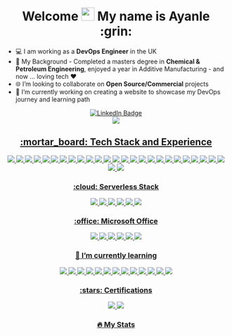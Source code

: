 
<div align="center">
<h1>
  Welcome <img src="https://media.giphy.com/media/hvRJCLFzcasrR4ia7z/giphy.gif" width="30px"/> My name is Ayanle :grin:
  
</h1>
  </div>

- 💻 I am working as a **DevOps Engineer** in the UK
- :rocket: My Background - Completed a masters degree in **Chemical & Petroleum Engineering**, enjoyed a year in Additive Manufacturing - and now ... loving tech ❤️
- :globe_with_meridians: I’m looking to collaborate on **Open Source/Commercial** projects
- 🔭 I’m currently working on creating a website to showcase my DevOps journey and learning path 
<div align="center">
<div id="badges">
<a href="https://www.linkedin.com/in/ayanle-salad-1248191b6/">
<img src="https://img.shields.io/badge/LinkedIn-blue?logo=linkedin&logoColor=white" alt="LinkedIn Badge"/>
</div>

<div align="center">
<div id="badges">
<a href="https://github.com/ASalad42?tab=repositories">
<img src="https://img.shields.io/badge/Portfolio-%23000000.svg?style=plastic&logo=firefox&logoColor=#FF7139 "/>
  </div>

<div align="center">
    <h2>
:mortar_board: Tech Stack and Experience 
           </h2>
      <img src="https://img.shields.io/badge/Amazon_AWS-232F3E?style=plastic&logo=amazon-aws&logoColor=white"/>
      <img src="https://img.shields.io/badge/kubernetes-%23326ce5.svg?style=plastic&logo=kubernetes&logoColor=white  "/>
      <img src="https://img.shields.io/badge/ansible-%231A1918.svg?style=plastic&logo=ansible&logoColor=white "/>
      <img src="https://img.shields.io/badge/docker-%230db7ed.svg?style=plastic&logo=docker&logoColor=white "/>
      <img src="https://img.shields.io/badge/terraform-%235835CC.svg?style=plastic&logo=terraform&logoColor=white"/>
      <img src="https://img.shields.io/badge/CICD_Pipe_Lines-blue?logo=&logoColor=white&style=plastic"/>
      <img src="https://img.shields.io/badge/Jenkins-D24939?style=plastic&logo=Jenkins&logoColor=white "/>
      <img src="https://img.shields.io/badge/travis_CI-3EAAAF?style=plastic&logo=travisci&logoColor=white"/>
      <img src="https://img.shields.io/badge/Python-FFD43B?style=plastic&logo=python&logoColor=blue "/>
      <img src="https://img.shields.io/badge/GIT-E44C30?style=plastic&logo=git&logoColor=white "/>
      <img src="https://img.shields.io/badge/GitHub-100000?style=plastic&logo=github&logoColor=white"/>
      <img src="https://img.shields.io/badge/GitHub_Actions-2088FF?style=plastic&logo=github-actions&logoColor=white "/>
      <img src="https://img.shields.io/badge/Agile-blue?logo=&logoColor=white&style=plastic"/>
      <img src="https://img.shields.io/badge/Scrum-success?logo=&logoColor=white&style=plastic"/>
      <img src="https://img.shields.io/badge/Ruby-CC342D?style=plastic&logo=ruby&logoColor=white"/>
      <img src="https://img.shields.io/badge/vagrant-%231563FF.svg?style=plastic&logo=vagrant&logoColor=white "/>
      <img src="https://img.shields.io/badge/VirtualBox-21416b?style=plastic&logo=VirtualBox&logoColor=white"/> 
      <img src="https://img.shields.io/badge/Windows-0078D6?style=plastic&logo=windows&logoColor=white"/>
      <img src="https://img.shields.io/badge/Linux-FCC624?style=plastic&logo=linux&logoColor=black"/>
      <img src="https://img.shields.io/badge/Ubuntu-E95420?style=plastic&logo=ubuntu&logoColor=white"/>
      <img src="https://img.shields.io/badge/MongoDB-4EA94B?style=plastic&logo=mongodb&logoColor=white"/>
      <img src="https://img.shields.io/badge/Node.js-339933?style=plastic&logo=nodedotjs&logoColor=white "/>
      <img src="https://img.shields.io/badge/Express.js-404D59?style=plastic "/>
      <img src="https://img.shields.io/badge/npm-CB3837?style=plastic&logo=npm&logoColor=white "/>
      <img src="https://img.shields.io/badge/Nginx-009639?style=plastic&logo=nginx&logoColor=white "/>
      <img src="https://img.shields.io/badge/PyCharm-000000.svg?&style=plastic&logo=PyCharm&logoColor=white "/>
      <img src="https://img.shields.io/badge/VSCode-0078D4?style=plastic&logo=visual%20studio%20code&logoColor=white "/> 
      
  
  </div>
  
  
  <div align="center">
    <h3>
:cloud: Serverless Stack 
           </h3>
    <img src="https://img.shields.io/badge/AWS_Api_Gateway-FF9900?style=plastic&logo=amazonaws&logoColor=white "/>
    <img src="https://img.shields.io/badge/AWS_Lambda-FF9900?style=plastic&logo=amazonaws&logoColor=white "/>
     <img src="https://img.shields.io/badge/AWS_SAM-FF9900?style=plastic&logo=amazonaws&logoColor=white "/>
    <img src="https://img.shields.io/badge/Amazon%20DynamoDB-4053D6?style=plastic&logo=Amazon%20DynamoDB&logoColor=white)"/>
    <img src="https://img.shields.io/badge/AWS_Cognito-FF9900?style=plastic&logo=amazonaws&logoColor=white "/>
    <img src="https://img.shields.io/badge/AWS_CloudFront-FF9900?style=plastic&logo=amazonaws&logoColor=white "/>
 
 
   
  </div>
  
  <div align="center">
    <h3>
    :office: Microsoft Office 
      </h3>
  <img src="https://img.shields.io/badge/Microsoft_Excel-217346?style=plastic&logo=microsoft-excel&logoColor=white"/> <img src="https://img.shields.io/badge/Trello-0052CC?style=plastic&logo=trello&logoColor=white "/> <img src="https://img.shields.io/badge/Microsoft_Word-2B579A?style=plastic&logo=microsoft-word&logoColor=white "/> <img src="https://img.shields.io/badge/Microsoft_PowerPoint-B7472A?style=plastic&logo=microsoft-powerpoint&logoColor=white "/> <img src="https://img.shields.io/badge/Microsoft_Visio-3955A3?style=plastic&logo=microsoft-visio&logoColor=white "/>   <img src="https://img.shields.io/badge/Microsoft_Teams-6264A7?style=plastic&logo=microsoft-teams&logoColor=white"/>
  </div>
  
<div align="center">
    <h3>
  🌱 I’m currently learning 
         </h3>

<div align="center">
<img src="https://img.shields.io/badge/Helm-0F1689?style=plastic&logo=Helm&labelColor=0F1689 "/>
<img src="https://img.shields.io/badge/Flutter-02569B?style=plastic&logo=flutter&logoColor=white "/> 
<img src="https://img.shields.io/badge/Android_Studio-3DDC84?style=plastic&logo=android-studio&logoColor=white "/> 
<img src="https://img.shields.io/badge/React-20232A?style=plastic&logo=react&logoColor=61DAFB  "/> 
<img src="https://img.shields.io/badge/PostgreSQL-316192?style=plastic&logo=postgresql&logoColor=white "/> 
<img src="https://img.shields.io/badge/redis-CC0000.svg?&style=plastic&logo=redis&logoColor=white  "/> 
<img src="https://img.shields.io/badge/Apollo%20GraphQL-311C87?&style=plastic&logo=Apollo%20GraphQL&logoColor=white  "/> 
<img src="https://img.shields.io/badge/Prometheus-E6522C?style=plastic&logo=Prometheus&logoColor=white "/> 
<img src="https://img.shields.io/badge/grafana-%23F46800.svg?style=plastic&logo=grafana&logoColor=white "/> 
<img src="https://img.shields.io/badge/JavaScript-323330?style=plastic&logo=javascript&logoColor=F7DF1E"/> 
<img src="https://img.shields.io/badge/TypeScript-007ACC?style=plastic&logo=typescript&logoColor=white "/> 
<img src="https://img.shields.io/badge/jQuery-0769AD?style=plastic&logo=jquery&logoColor=white "/>
<img src= https://img.shields.io/badge/Sentry-black?style=plastic&logo=Sentry&logoColor=#362D59 "/> 
    </div>
 
 
 <div align="center">
    <h3>
    :stars: Certifications 
      </h3>
      <img src="https://img.shields.io/badge/AWS Certified Cloud Practitioner-FF9900?style=plastic&logo=amazonaws&logoColor=white "/> 
      <img src="https://img.shields.io/badge/HashiCorp Certified: Terraform Associate-7B42BC?style=plastic&logo=terraform&logoColor=white "/> 
    </div>

<div align="center">

  ### :fire: My Stats 
  

  <img src="https://komarev.com/ghpvc/?username=ASalad42&color=brightgreen" alt=""/>


  </div>
